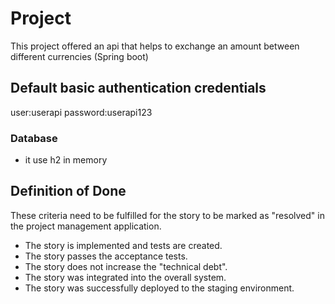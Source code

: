 # Project

This project offered an api that helps to exchange an amount between different currencies (Spring boot)


## Default basic authentication credentials
user:userapi
password:userapi123

### Database

* it use h2 in memory


## Definition of Done

These criteria need to be fulfilled for the story to be marked as "resolved" in the project management application.

* The story is implemented and tests are created.
* The story passes the acceptance tests.
* The story does not increase the "technical debt".
* The story was integrated into the overall system.
* The story was successfully deployed to the staging environment.